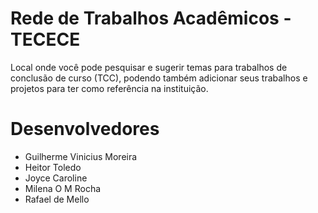 # Rede de Trabalhos Acadêmicos - TECECE

Local onde você pode pesquisar e sugerir temas para trabalhos de conclusão de curso (TCC), podendo  também adicionar seus trabalhos e projetos para ter como referência na instituição.

# Desenvolvedores

  * Guilherme Vinicius Moreira
  * Heitor Toledo
  * Joyce Caroline
  * Milena O M Rocha
  * Rafael de Mello